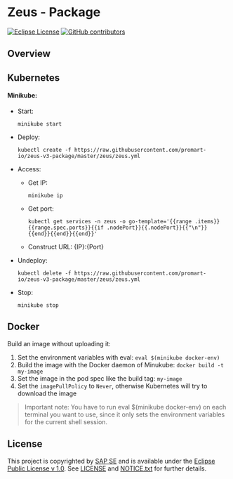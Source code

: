 # Zeus - Package

[![Eclipse License](http://img.shields.io/badge/license-Eclipse-brightgreen.svg)](LICENSE)
[![GitHub contributors](https://img.shields.io/github/contributors/dirigiblelabs/zeus-v3-package.svg)](https://github.com/dirigiblelabs/zeus-v3-package/graphs/contributors)


## Overview

## Kubernetes

#### Minikube:

- Start: 
  
  `minikube start`

- Deploy:

  `kubectl create -f https://raw.githubusercontent.com/promart-io/zeus-v3-package/master/zeus/zeus.yml`

- Access:

  - Get IP: 
      
    `minikube ip`

  - Get port: 
  
    `kubectl get services -n zeus -o go-template='{{range .items}}{{range.spec.ports}}{{if .nodePort}}{{.nodePort}}{{"\n"}}{{end}}{{end}}{{end}}'`

  - Construct URL: {IP}:{Port}

- Undeploy:

  `kubectl delete -f https://raw.githubusercontent.com/promart-io/zeus-v3-package/master/zeus/zeus.yml`

- Stop:

  `minikube stop`

## Docker
Build an image without uploading it:

1. Set the environment variables with eval: `eval $(minikube docker-env)`
2. Build the image with the Docker daemon of Minukube: `docker build -t my-image`
3. Set the image in the pod spec like the build tag: `my-image`
4. Set the `imagePullPolicy` to `Never`, otherwise Kubernetes will try to download the image

> Important note: You have to run eval $(minikube docker-env) on each terminal you want to use, since it only sets the environment variables for the current shell session.



## License

This project is copyrighted by [SAP SE](http://www.sap.com/) and is available under the [Eclipse Public License v 1.0](https://www.eclipse.org/legal/epl-v10.html). See [LICENSE](LICENSE) and [NOTICE.txt](NOTICE.txt) for further details.
